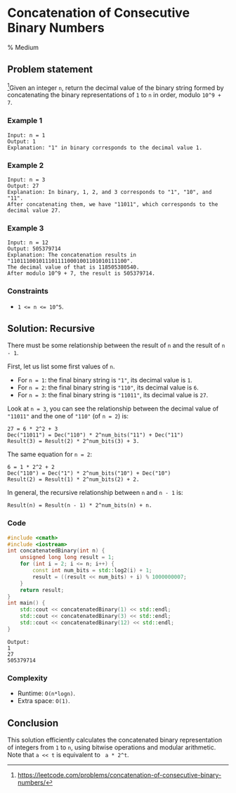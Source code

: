 # Concatenation of Consecutive Binary Numbers
% Medium
## Problem statement

[^url]Given an integer `n`, return the decimal value of the binary string formed by concatenating the binary representations of `1` to `n` in order, modulo `10^9 + 7`.

[^url]: https://leetcode.com/problems/concatenation-of-consecutive-binary-numbers/

### Example 1
```text
Input: n = 1
Output: 1
Explanation: "1" in binary corresponds to the decimal value 1. 
```

### Example 2
```text
Input: n = 3
Output: 27
Explanation: In binary, 1, 2, and 3 corresponds to "1", "10", and "11".
After concatenating them, we have "11011", which corresponds to the decimal value 27.
```

### Example 3
```text
Input: n = 12
Output: 505379714
Explanation: The concatenation results in "1101110010111011110001001101010111100".
The decimal value of that is 118505380540.
After modulo 10^9 + 7, the result is 505379714.
``` 

### Constraints

* `1 <= n <= 10^5`.

## Solution: Recursive

There must be some relationship between the result of `n` and the result of `n - 1`. 

First, let us list some first values of `n`.

* For `n = 1`: the final binary string is `"1"`, its decimal value is `1`.
* For `n = 2`: the final binary string is `"110"`, its decimal value is `6`.
* For `n = 3`: the final binary string is `"11011"`, its decimal value is `27`.

Look at `n = 3`, you can see the relationship between the decimal value of `"11011"` and the one of `"110"` (of `n = 2`) is:

```text
27 = 6 * 2^2 + 3
Dec("11011") = Dec("110") * 2^num_bits("11") + Dec("11")
Result(3) = Result(2) * 2^num_bits(3) + 3.
```

The same equation for `n = 2`:

```text
6 = 1 * 2^2 + 2
Dec("110") = Dec("1") * 2^num_bits("10") + Dec("10")
Result(2) = Result(1) * 2^num_bits(2) + 2.
```

In general, the recursive relationship between `n` and `n - 1` is:

```text
Result(n) = Result(n - 1) * 2^num_bits(n) + n.
```

### Code
```cpp
#include <cmath>
#include <iostream>
int concatenatedBinary(int n) {
    unsigned long long result = 1;
    for (int i = 2; i <= n; i++) {
        const int num_bits = std::log2(i) + 1;        
        result = ((result << num_bits) + i) % 1000000007;
    }
    return result;
}
int main() {
    std::cout << concatenatedBinary(1) << std::endl;
    std::cout << concatenatedBinary(3) << std::endl;
    std::cout << concatenatedBinary(12) << std::endl;
}
```
```text
Output:
1
27
505379714
```

### Complexity

* Runtime: `O(n*logn)`.
* Extra space: `O(1)`.

## Conclusion
This solution efficiently calculates the concatenated binary representation of integers from `1` to `n`, using bitwise operations and modular arithmetic. Note that `a << t` is equivalent to ` a * 2^t`.



